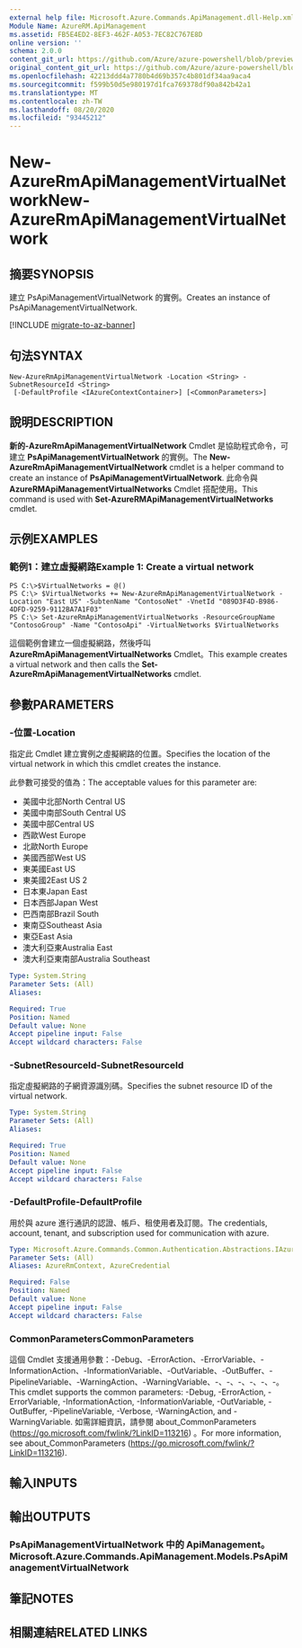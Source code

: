 ```yaml
---
external help file: Microsoft.Azure.Commands.ApiManagement.dll-Help.xml
Module Name: AzureRM.ApiManagement
ms.assetid: FB5E4ED2-8EF3-462F-A053-7EC82C767E8D
online version: ''
schema: 2.0.0
content_git_url: https://github.com/Azure/azure-powershell/blob/preview/src/ResourceManager/ApiManagement/Commands.ApiManagement/help/New-AzureRmApiManagementVirtualNetwork.md
original_content_git_url: https://github.com/Azure/azure-powershell/blob/preview/src/ResourceManager/ApiManagement/Commands.ApiManagement/help/New-AzureRmApiManagementVirtualNetwork.md
ms.openlocfilehash: 42213ddd4a7780b4d69b357c4b801df34aa9aca4
ms.sourcegitcommit: f599b50d5e980197d1fca769378df90a842b42a1
ms.translationtype: MT
ms.contentlocale: zh-TW
ms.lasthandoff: 08/20/2020
ms.locfileid: "93445212"
---
```

# <span data-ttu-id="a29c9-101">New-AzureRmApiManagementVirtualNetwork</span><span class="sxs-lookup"><span data-stu-id="a29c9-101">New-AzureRmApiManagementVirtualNetwork</span></span>

## <span data-ttu-id="a29c9-102">摘要</span><span class="sxs-lookup"><span data-stu-id="a29c9-102">SYNOPSIS</span></span>
<span data-ttu-id="a29c9-103">建立 PsApiManagementVirtualNetwork 的實例。</span><span class="sxs-lookup"><span data-stu-id="a29c9-103">Creates an instance of PsApiManagementVirtualNetwork.</span></span>

[!INCLUDE [migrate-to-az-banner](../../includes/migrate-to-az-banner.md)]

## <span data-ttu-id="a29c9-104">句法</span><span class="sxs-lookup"><span data-stu-id="a29c9-104">SYNTAX</span></span>

```
New-AzureRmApiManagementVirtualNetwork -Location <String> -SubnetResourceId <String>
 [-DefaultProfile <IAzureContextContainer>] [<CommonParameters>]
```

## <span data-ttu-id="a29c9-105">說明</span><span class="sxs-lookup"><span data-stu-id="a29c9-105">DESCRIPTION</span></span>
<span data-ttu-id="a29c9-106">**新的-AzureRmApiManagementVirtualNetwork** Cmdlet 是協助程式命令，可建立 **PsApiManagementVirtualNetwork** 的實例。</span><span class="sxs-lookup"><span data-stu-id="a29c9-106">The **New-AzureRmApiManagementVirtualNetwork** cmdlet is a helper command to create an instance of **PsApiManagementVirtualNetwork**.</span></span>
<span data-ttu-id="a29c9-107">此命令與 **AzureRMApiManagementVirtualNetworks** Cmdlet 搭配使用。</span><span class="sxs-lookup"><span data-stu-id="a29c9-107">This command is used with **Set-AzureRMApiManagementVirtualNetworks** cmdlet.</span></span>

## <span data-ttu-id="a29c9-108">示例</span><span class="sxs-lookup"><span data-stu-id="a29c9-108">EXAMPLES</span></span>

### <span data-ttu-id="a29c9-109">範例1：建立虛擬網路</span><span class="sxs-lookup"><span data-stu-id="a29c9-109">Example 1: Create a virtual network</span></span>
```
PS C:\>$VirtualNetworks = @()
PS C:\> $VirtualNetworks += New-AzureRmApiManagementVirtualNetwork -Location "East US" -SubtenName "ContosoNet" -VnetId "089D3F4D-B986-4DFD-9259-9112BA7A1F03"
PS C:\> Set-AzureRmApiManagementVirtualNetworks -ResourceGroupName "ContosoGroup" -Name "ContosoApi" -VirtualNetworks $VirtualNetworks
```

<span data-ttu-id="a29c9-110">這個範例會建立一個虛擬網路，然後呼叫 **AzureRmApiManagementVirtualNetworks** Cmdlet。</span><span class="sxs-lookup"><span data-stu-id="a29c9-110">This example creates a virtual network and then calls the **Set-AzureRmApiManagementVirtualNetworks** cmdlet.</span></span>

## <span data-ttu-id="a29c9-111">參數</span><span class="sxs-lookup"><span data-stu-id="a29c9-111">PARAMETERS</span></span>

### <span data-ttu-id="a29c9-112">-位置</span><span class="sxs-lookup"><span data-stu-id="a29c9-112">-Location</span></span>
<span data-ttu-id="a29c9-113">指定此 Cmdlet 建立實例之虛擬網路的位置。</span><span class="sxs-lookup"><span data-stu-id="a29c9-113">Specifies the location of the virtual network in which this cmdlet creates the instance.</span></span>

<span data-ttu-id="a29c9-114">此參數可接受的值為：</span><span class="sxs-lookup"><span data-stu-id="a29c9-114">The acceptable values for this parameter are:</span></span>

- <span data-ttu-id="a29c9-115">美國中北部</span><span class="sxs-lookup"><span data-stu-id="a29c9-115">North Central US</span></span>
- <span data-ttu-id="a29c9-116">美國中南部</span><span class="sxs-lookup"><span data-stu-id="a29c9-116">South Central US</span></span>
- <span data-ttu-id="a29c9-117">美國中部</span><span class="sxs-lookup"><span data-stu-id="a29c9-117">Central US</span></span>
- <span data-ttu-id="a29c9-118">西歐</span><span class="sxs-lookup"><span data-stu-id="a29c9-118">West Europe</span></span>
- <span data-ttu-id="a29c9-119">北歐</span><span class="sxs-lookup"><span data-stu-id="a29c9-119">North Europe</span></span>
- <span data-ttu-id="a29c9-120">美國西部</span><span class="sxs-lookup"><span data-stu-id="a29c9-120">West US</span></span>
- <span data-ttu-id="a29c9-121">東美國</span><span class="sxs-lookup"><span data-stu-id="a29c9-121">East US</span></span>
- <span data-ttu-id="a29c9-122">東美國2</span><span class="sxs-lookup"><span data-stu-id="a29c9-122">East US 2</span></span>
- <span data-ttu-id="a29c9-123">日本東</span><span class="sxs-lookup"><span data-stu-id="a29c9-123">Japan East</span></span>
- <span data-ttu-id="a29c9-124">日本西部</span><span class="sxs-lookup"><span data-stu-id="a29c9-124">Japan West</span></span>
- <span data-ttu-id="a29c9-125">巴西南部</span><span class="sxs-lookup"><span data-stu-id="a29c9-125">Brazil South</span></span>
- <span data-ttu-id="a29c9-126">東南亞</span><span class="sxs-lookup"><span data-stu-id="a29c9-126">Southeast Asia</span></span>
- <span data-ttu-id="a29c9-127">東亞</span><span class="sxs-lookup"><span data-stu-id="a29c9-127">East Asia</span></span>
- <span data-ttu-id="a29c9-128">澳大利亞東</span><span class="sxs-lookup"><span data-stu-id="a29c9-128">Australia East</span></span>
- <span data-ttu-id="a29c9-129">澳大利亞東南部</span><span class="sxs-lookup"><span data-stu-id="a29c9-129">Australia Southeast</span></span>

```yaml
Type: System.String
Parameter Sets: (All)
Aliases: 

Required: True
Position: Named
Default value: None
Accept pipeline input: False
Accept wildcard characters: False
```

### <span data-ttu-id="a29c9-130">-SubnetResourceId</span><span class="sxs-lookup"><span data-stu-id="a29c9-130">-SubnetResourceId</span></span>
<span data-ttu-id="a29c9-131">指定虛擬網路的子網資源識別碼。</span><span class="sxs-lookup"><span data-stu-id="a29c9-131">Specifies the subnet resource ID of the virtual network.</span></span>

```yaml
Type: System.String
Parameter Sets: (All)
Aliases: 

Required: True
Position: Named
Default value: None
Accept pipeline input: False
Accept wildcard characters: False
```

### <span data-ttu-id="a29c9-132">-DefaultProfile</span><span class="sxs-lookup"><span data-stu-id="a29c9-132">-DefaultProfile</span></span>
<span data-ttu-id="a29c9-133">用於與 azure 進行通訊的認證、帳戶、租使用者及訂閱。</span><span class="sxs-lookup"><span data-stu-id="a29c9-133">The credentials, account, tenant, and subscription used for communication with azure.</span></span>

```yaml
Type: Microsoft.Azure.Commands.Common.Authentication.Abstractions.IAzureContextContainer
Parameter Sets: (All)
Aliases: AzureRmContext, AzureCredential

Required: False
Position: Named
Default value: None
Accept pipeline input: False
Accept wildcard characters: False
```

### <span data-ttu-id="a29c9-134">CommonParameters</span><span class="sxs-lookup"><span data-stu-id="a29c9-134">CommonParameters</span></span>
<span data-ttu-id="a29c9-135">這個 Cmdlet 支援通用參數：-Debug、-ErrorAction、-ErrorVariable、-InformationAction、-InformationVariable、-OutVariable、-OutBuffer、-PipelineVariable、-WarningAction、-WarningVariable、-、-、-、-、-、-。</span><span class="sxs-lookup"><span data-stu-id="a29c9-135">This cmdlet supports the common parameters: -Debug, -ErrorAction, -ErrorVariable, -InformationAction, -InformationVariable, -OutVariable, -OutBuffer, -PipelineVariable, -Verbose, -WarningAction, and -WarningVariable.</span></span> <span data-ttu-id="a29c9-136">如需詳細資訊，請參閱 about_CommonParameters (https://go.microsoft.com/fwlink/?LinkID=113216) 。</span><span class="sxs-lookup"><span data-stu-id="a29c9-136">For more information, see about_CommonParameters (https://go.microsoft.com/fwlink/?LinkID=113216).</span></span>

## <span data-ttu-id="a29c9-137">輸入</span><span class="sxs-lookup"><span data-stu-id="a29c9-137">INPUTS</span></span>

## <span data-ttu-id="a29c9-138">輸出</span><span class="sxs-lookup"><span data-stu-id="a29c9-138">OUTPUTS</span></span>

### <span data-ttu-id="a29c9-139">PsApiManagementVirtualNetwork 中的 ApiManagement。</span><span class="sxs-lookup"><span data-stu-id="a29c9-139">Microsoft.Azure.Commands.ApiManagement.Models.PsApiManagementVirtualNetwork</span></span>

## <span data-ttu-id="a29c9-140">筆記</span><span class="sxs-lookup"><span data-stu-id="a29c9-140">NOTES</span></span>

## <span data-ttu-id="a29c9-141">相關連結</span><span class="sxs-lookup"><span data-stu-id="a29c9-141">RELATED LINKS</span></span>

